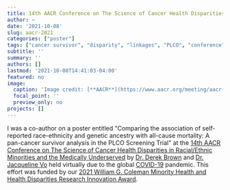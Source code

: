 ```yaml
---
title: 14th AACR Conference on The Science of Cancer Health Disparities in Racial/Ethnic Minorities and the Medically Underserved
author: ~
date: '2021-10-08'
slug: aacr-2021
categories: ["poster"]
tags: ["cancer survivor", "disparity", "linkages", "PLCO", "conference"]
subtitle: ''
summary: ''
authors: []
lastmod: '2021-10-08T14:41:03-04:00'
featured: no
image:
  caption: 'Image credit: [**AACR**](https://www.aacr.org/meeting/aacr-virtual-conference-14th-aacr-conference-on-the-science-of-cancer-health-disparities-in-racial-ethnic-minorities-and-the-medically-underserved/)'
  focal_point: ''
  preview_only: no
projects: []
---
```


I was a co-author on a poster entitled "Comparing the association of self-reported race-ethnicity and genetic ancestry with all-cause mortality: A pan-cancer survivor analysis in the PLCO Screening Trial" at the [14th AACR Conference on The Science of Cancer Health Disparities in Racial/Ethnic Minorities and the Medically Underserved](https://www.aacr.org/meeting/aacr-virtual-conference-14th-aacr-conference-on-the-science-of-cancer-health-disparities-in-racial-ethnic-minorities-and-the-medically-underserved/) by [Dr. Derek Brown](https://orcid.org/0000-0001-8393-1713) and [Dr. Jacqueline Vo](https://orcid.org/0000-0001-8891-4437) held virtually due to the global [COVID-19](https://www.cdc.gov/coronavirus/2019-ncov/index.html) pandemic. This effort was funded by our [2021 William G. Coleman Minority Health and Health Disparities Research Innovation Award](/post/coleman-2021).
